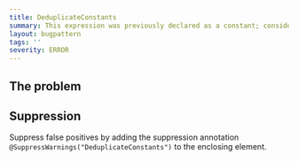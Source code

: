 ```yaml
---
title: DeduplicateConstants
summary: This expression was previously declared as a constant; consider replacing this occurrence.
layout: bugpattern
tags: ''
severity: ERROR
---
```


<!--
*** AUTO-GENERATED, DO NOT MODIFY ***
To make changes, edit the @BugPattern annotation or the explanation in docs/bugpattern.
-->

## The problem


## Suppression
Suppress false positives by adding the suppression annotation `@SuppressWarnings("DeduplicateConstants")` to the enclosing element.
